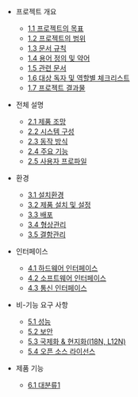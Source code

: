 - 프로젝트 개요

  - [1.1 프로젝트의 목표](/docs/1.1_프로젝트의_목표.md)
  - [1.2 프로젝트의 범위](/docs/1.2_프로젝트의_범위.md)
  - [1.3 문서 규칙](/docs/1.3_문서_규칙.md)
  - [1.4 용어 정의 및 약어](/docs/1.4_용어_정의_및_약어.md)
  - [1.5 관련 문서](/docs/1.5_관련_문서.md)
  - [1.6 대상 독자 및 역할별 체크리스트](/docs/1.6_대상_독자_및_역할별_체크리스트.md)
  - [1.7 프로젝트 결과물](/docs/1.7_프로젝트_결과물.md)

- 전체 설명

  - [2.1 제품 조망](/docs/2.1_제품_조망.md)
  - [2.2 시스템 구성](/docs/2.2_시스템_구성.md)
  - [2.3 동작 방식](/docs/2.3_동작_방식.md)
  - [2.4 주요 기능](/docs/2.4_주요_기능.md)
  - [2.5 사용자 프로파일](/docs/2.5_사용자_프로파일.md)

- 환경

  - [3.1 설치환경](/docs/3.1_설치환경.md)
  - [3.2 제품 설치 및 설정](/docs/3.2_제품_설치_및_설정.md)
  - [3.3 배포](/docs/3.3_배포.md)
  - [3.4 형상관리](/docs/3.4_형상관리.md)
  - [3.5 결함관리](/docs/3.5_결함관리.md)

- 인터페이스

  - [4.1 하드웨어 인터페이스](/docs/4.1_하드웨어_인터페이스.md)
  - [4.2 소프트웨어 인터페이스](/docs/4.2_소프트웨어_인터페이스.md)
  - [4.3 통신 인터페이스](/docs/4.3_통신_인터페이스.md)

- 비-기능 요구 사항

  - [5.1 성능](/docs/5.1_성능.md)
  - [5.2 보안](/docs/5.2_보안.md)
  - [5.3 국제화 & 현지화(I18N, L12N)](/docs/5.3_국제화_&_현지화(I18N_L12N).md)
  - [5.4 오픈 소스 라이선스](/docs/5.4_오픈_소스_라이선스.md)

- 제품 기능

  - [6.1 대분류1](/docs/6.1_대분류1.md)